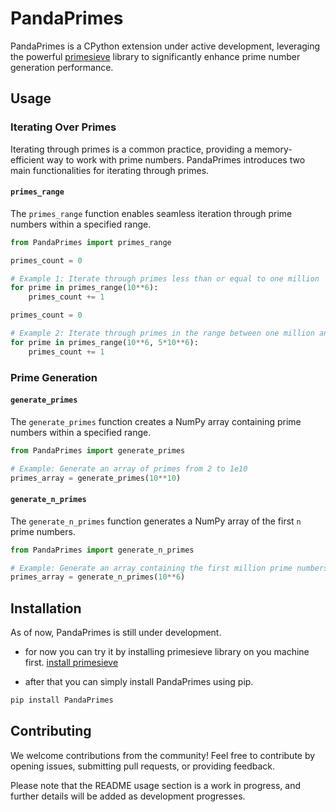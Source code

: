 # PandaPrimes

PandaPrimes is a CPython extension under active development, leveraging the powerful [primesieve](https://github.com/kimwalisch/primesieve) library to significantly enhance prime number generation performance.

## Usage

### Iterating Over Primes
Iterating through primes is a common practice, providing a memory-efficient way to work with prime numbers. PandaPrimes introduces two main functionalities for iterating through primes.

#### `primes_range`

The `primes_range` function enables seamless iteration through prime numbers within a specified range.

```python
from PandaPrimes import primes_range

primes_count = 0

# Example 1: Iterate through primes less than or equal to one million
for prime in primes_range(10**6):
    primes_count += 1
```

```python
primes_count = 0

# Example 2: Iterate through primes in the range between one million and five million
for prime in primes_range(10**6, 5*10**6):
    primes_count += 1
```

### Prime Generation

#### `generate_primes`

The `generate_primes` function creates a NumPy array containing prime numbers within a specified range.

```python
from PandaPrimes import generate_primes

# Example: Generate an array of primes from 2 to 1e10
primes_array = generate_primes(10**10)
```

#### `generate_n_primes`

The `generate_n_primes` function generates a NumPy array of the first `n` prime numbers.

```python
from PandaPrimes import generate_n_primes

# Example: Generate an array containing the first million prime numbers
primes_array = generate_n_primes(10**6)
```

## Installation

As of now, PandaPrimes is still under development.

- for now you can try it by installing primesieve library on you machine first. [install primesieve](https://github.com/kimwalisch/primesieve#installation)

- after that you can simply install PandaPrimes using pip.
```bash
pip install PandaPrimes
```

## Contributing

We welcome contributions from the community! Feel free to contribute by opening issues, submitting pull requests, or providing feedback.

Please note that the README usage section is a work in progress, and further details will be added as development progresses.
